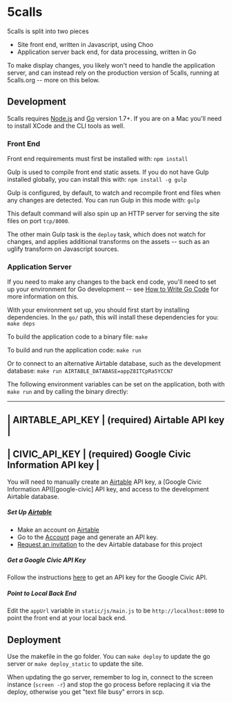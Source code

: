 # 5calls

5calls is split into two pieces

* Site front end, written in Javascript, using Choo
* Application server back end, for data processing, written in Go

To make display changes, you likely won't need to handle the application
server, and can instead rely on the production version of 5calls, running at
5calls.org -- more on this below.

## Development

5calls requires [Node.js][nodejs] and [Go][golang] version 1.7+. If you are on a
Mac you'll need to install XCode and the CLI tools as well.

[nodejs]: https://nodejs.org/en/
[golang]: https://golang.org/

### Front End

Front end requirements must first be installed with:
`npm install`

Gulp is used to compile front end static assets. If you do not have Gulp
installed globally, you can install this with:
`npm install -g gulp`

Gulp is configured, by default, to watch and recompile front end files when
any changes are detected. You can run Gulp in this mode with:
`gulp`

This default command will also spin up an HTTP server for serving the site
files on port `tcp/8000`.

The other main Gulp task is the `deploy` task, which does not watch for
changes, and applies additional transforms on the assets -- such as an uglify
transform on Javascript sources.

### Application Server

If you need to make any changes to the back end code, you'll need to set up
your environment for Go development -- see [How to Write Go
Code](https://golang.org/doc/code.html) for more information on this.

With your environment set up, you should first start by installing
dependencies. In the `go/` path, this will install these dependencies for you:
`make deps`

To build the application code to a binary file:
`make`

To build and run the application code:
`make run`

Or to connect to an alternative Airtable database, such as the development
database:
`make run AIRTABLE_DATABASE=appZ8ITCpRa5YCCN7`

The following environment variables can be set on the application, both with
`make run` and by calling the binary directly:

-------------------------------------------------------------------
| AIRTABLE_API_KEY  | (required) Airtable API key                 |
-------------------------------------------------------------------
| CIVIC_API_KEY     | (required) Google Civic Information API key |
-------------------------------------------------------------------

You will need to manually create an [Airtable][airtable] API key, a [Google
Civic Information API][google-civic] API key, and access to the development
Airtable database.

##### Set Up [Airtable][airtable]

* Make an account on [Airtable][airtable]
* Go to the [Account](https://airtable.com/account) page and generate an API key.
* [Request an invitation][airtable-invite] to the dev Airtable database for this
  project

##### Get a Google Civic API Key

Follow the instructions [here](civic-api) to get an API key for the Google Civic API.

##### Point to Local Back End

Edit the `appUrl` variable in `static/js/main.js` to be `http://localhost:8090` to point the front end at your local back end.

[airtable]: https://airtable.com
[airtable-invite]: https://airtable.com/invite/l?inviteId=invo1EhjdkkkdjcxX&inviteToken=94e26833a508997c003b8908eebe4bb1
[civic-api]: https://developers.google.com/civic-information/docs/using_api

## Deployment

Use the makefile in the go folder. You can `make deploy` to update the go server or `make deploy_static` to update the site.

When updating the go server, remember to log in, connect to the screen instance (`screen -r`) and stop the go process before replacing it via the deploy, otherwise you get "text file busy" errors in scp.
